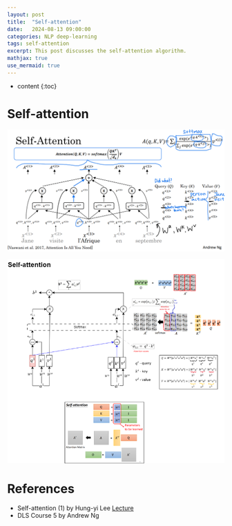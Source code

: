 ```yaml
---
layout: post
title:  "Self-attention"
date:   2024-08-13 09:00:00
categories: NLP deep-learning
tags: self-attention
excerpt: This post discusses the self-attention algorithm.
mathjax: true
use_mermaid: true
---
```


* content
{:toc}

# Self-attention

![self-attention](/assets/images/sequence_model/001/self-attention-andrew.png)

![self-attention2](/assets/images/sequence_model/001/self-attention.png)

# References
- Self-attention (1) by Hung-yi Lee [Lecture](https://www.youtube.com/watch?v=hYdO9CscNes)
- DLS Course 5 by Andrew Ng